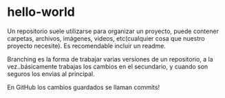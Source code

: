 # hello-world

Un repositorio suele utilizarse para organizar un proyecto, puede contener carpetas, archivos, imágenes, videos, etc(cualquier cosa que nuestro proyecto necesite). Es recomendable incluir un readme.

Branching es la forma de trabajar varias versiones de un repositorio, a la vez..básicamente trabajas los cambios en el secundario, y cuando son seguros los envias al principal.

En GitHub los cambios guardados se llaman commits!
